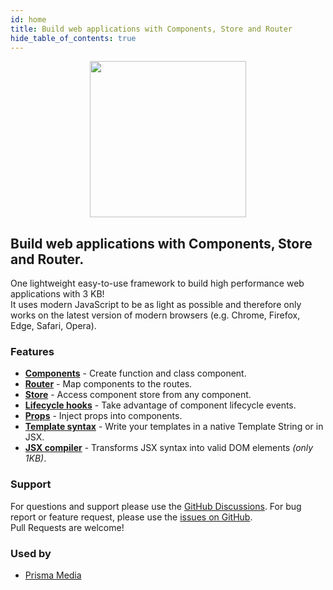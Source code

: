 ```yaml
---
id: home
title: Build web applications with Components, Store and Router
hide_table_of_contents: true
---
```


<p align="center">
    <img src="../../svg/costro.svg" width="250" />
</p>
<h2>Build web applications with Components, Store and Router.</h2>
<p>One lightweight easy-to-use framework to build high performance web applications with 3 KB!<br />It uses modern JavaScript to be as light as possible and therefore only works on the latest version of modern browsers (e.g. Chrome, Firefox, Edge, Safari, Opera).</p>

<h3>Features</h3>

- [**Components**](docs/component) - Create function and class component.
- [**Router**](docs/router) - Map components to the routes.
- [**Store**](docs/store) - Access component store from any component.
- [**Lifecycle hooks**](docs/component#lifecycle-hooks) - Take advantage of component lifecycle events.
- [**Props**](docs/component#props) - Inject props into components.
- [**Template syntax**](docs/template-syntax) - Write your templates in a native Template String or in JSX.
- [**JSX compiler**](docs/template-syntax#jsx-) - Transforms JSX syntax into valid DOM elements _(only 1KB)_.

<h3>Support</h3>

For questions and support please use the [GitHub Discussions](https://github.com/costrojs/costro/discussions). For bug report or feature request, please use the [issues on GitHub](https://github.com/costrojs/costro/issues).<br />Pull Requests are welcome!

<h3>Used by</h3>

- [Prisma Media](https://www.prismamedia.com)
